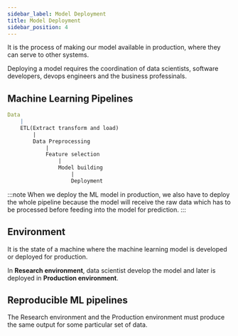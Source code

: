 ```yaml
---
sidebar_label: Model Deployment
title: Model Deployment
sidebar_position: 4
---
```


It is the process of making our model available in production, where they can serve to other systems.

Deploying a model requires the coordination of data scientists, software developers, devops engineers and the business professinals.

## Machine Learning Pipelines

```yaml
Data 
    |
    ETL(Extract transform and load) 
        | 
        Data Preprocessing
            | 
            Feature selection 
                |
                Model building
                    |
                    Deployment
```

:::note
When we deploy the ML model in production, we also have to deploy the whole pipeline because the model will receive the raw data which has to be processed before feeding into the model for prediction.
:::

## Environment
It is the state of a machine where the machine learning model is developed or deployed for production.

In **Research environment**, data scientist develop the model and later is deployed in **Production environment**.

## Reproducible ML pipelines
The Research environment and the Production environment must produce the same output for some particular set of data.